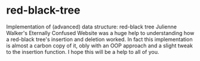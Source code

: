 # red-black-tree
Implementation of (advanced) data structure: red-black tree
Julienne Walker's Eternally Confused Website was a huge help to understanding 
how a red-black tree's insertion and deletion worked. In fact this implementation 
is almost a carbon copy of it, obly with an OOP approach and a slight tweak to the insertion
function. I hope this will be a help to all of you. 
